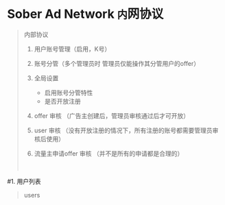 # Sober Ad Network `内`网协议

> 内部协议
>
> 1. 用户账号管理（启用，K号）
>
> 2. 账号分管（多个管理员时 管理员仅能操作其分管用户的offer）
>
> 3. 全局设置
>
>    - 启用账号分管特性
>    - 是否开放注册
>
> 4. offer 审核 （广告主创建后，管理员审核通过后才可开放）
>
> 5. user 审核 （没有开放注册的情况下，所有注册的账号都需要管理员审核后使用）
>
> 6. 流量主申请offer 审核 （并不是所有的申请都是合理的）
>
>    ​	

#1. 用户列表

> users

